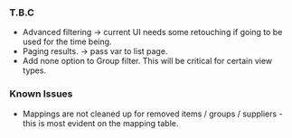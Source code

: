 <h3>T.B.C</h3>
<ul>
	<li>
		Advanced filtering -> current UI needs some retouching if going to be used for the time being.
	</li>
	<li>
		Paging results. -> pass var to list page.
	</li>
	<li>
		Add none option to Group filter. This will be critical for certain view types.
	</li>
</ul>
<h3>Known Issues</h3>
<ul>
	<li>
		Mappings are not cleaned up for removed items / groups / suppliers - this is most evident on the mapping table.
	</li>
</ul>
